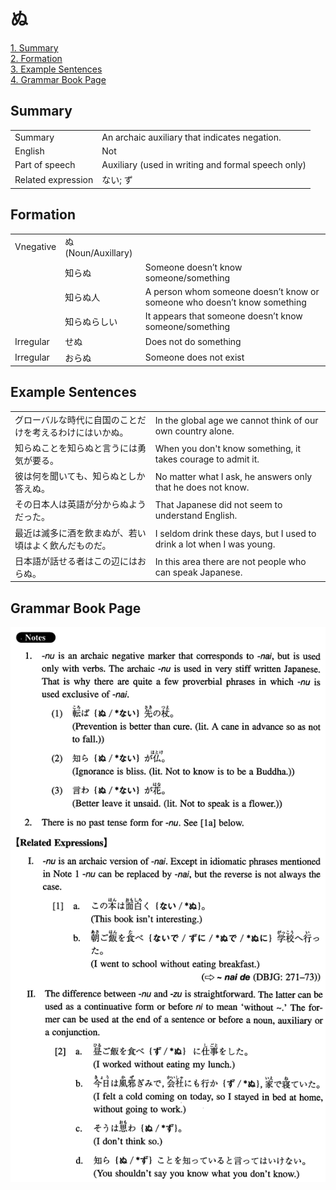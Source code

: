 # ぬ

[1. Summary](#summary)<br>
[2. Formation](#formation)<br>
[3. Example Sentences](#example-sentences)<br>
[4. Grammar Book Page](#grammar-book-page)<br>


## Summary

<table><tr>   <td>Summary</td>   <td>An archaic auxiliary that indicates negation.</td></tr><tr>   <td>English</td>   <td>Not</td></tr><tr>   <td>Part of speech</td>   <td>Auxiliary (used in writing and formal speech only)</td></tr><tr>   <td>Related expression</td>   <td>ない; ず</td></tr></table>

## Formation

<table class="table"><tbody><tr class="tr head"><td class="td"><span class="bold">Vnegative</span></td><td class="td"><span class="concept">ぬ</span><span> (Noun/Auxillary)</span> </td><td class="td"></td></tr><tr class="tr"><td class="td"></td><td class="td"><span>知ら</span><span class="concept">ぬ</span></td><td class="td"><span>Someone doesn’t know someone/something</span></td></tr><tr class="tr"><td class="td"></td><td class="td"><span>知ら</span><span class="concept">ぬ</span><span>人</span></td><td class="td"><span>A person whom someone doesn’t know or someone who doesn’t know something</span></td></tr><tr class="tr"><td class="td"></td><td class="td"><span>知ら</span><span class="concept">ぬ</span><span>らしい</span></td><td class="td"><span>It appears that someone doesn’t know someone/something</span></td></tr><tr class="tr head"><td class="td"><span class="bold">Irregular</span></td><td class="td"><span>せ</span><span class="concept">ぬ</span></td><td class="td"><span>Does not do something</span></td></tr><tr class="tr head"><td class="td"><span class="bold">Irregular</span></td><td class="td"><span>おら</span><span class="concept">ぬ</span></td><td class="td"><span>Someone does not exist</span></td></tr></tbody></table>

## Example Sentences

<table><tr>   <td>グローバルな時代に自国のことだけを考えるわけにはいかぬ。</td>   <td>In the global age we cannot think of our own country alone.</td></tr><tr>   <td>知らぬことを知らぬと言うには勇気が要る。</td>   <td>When you don't know something, it takes courage to admit it.</td></tr><tr>   <td>彼は何を聞いても、知らぬとしか答えぬ。</td>   <td>No matter what I ask, he answers only that he does not know.</td></tr><tr>   <td>その日本人は英語が分からぬようだった。</td>   <td>That Japanese did not seem to understand English.</td></tr><tr>   <td>最近は滅多に酒を飲まぬが、若い頃はよく飲んだものだ。</td>   <td>I seldom drink these days, but I used to drink a lot when I was young.</td></tr><tr>   <td>日本語が話せる者はこの辺にはおらぬ。</td>   <td>In this area there are not people who can speak Japanese.</td></tr></table>

## Grammar Book Page

![](../img/Intermediateぬ.png)

